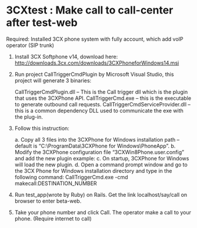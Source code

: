 # 3CXtest : Make call to call-center after test-web
Required: Installed 3CX phone system with fully account, which add voIP operator (SIP trunk) 
1. Install 3CX Softphone v14, download here: http://downloads.3cx.com/downloads/3CXPhoneforWindows14.msi
2. Run project CallTriggerCmdPlugin by Microsoft Visual Studio, this project will generate 3 binaries:

    CallTriggerCmdPlugin.dll – This is the Call trigger dll which is the plugin that uses the 3CXPhone API.
    CallTriggerCmd.exe – this is the executable to generate outbound call requests.
    CallTriggerCmdServiceProvider.dll – this is a common dependency DLL used to communicate the exe with the plug-in.

3. Follow this instruction: 

    a. Copy all 3 files into the 3CXPhone for Windows installation path – default is “C:\ProgramData\3CXPhone for Windows\PhoneApp”.
    b. Modify the 3CXPhone configuration file “3CXWin8Phone.user.config” and add the new plugin example:
    <add key=”CRMPlugin” value=”CallNotifier,3CXPhoneTapiPlugin,CallTriggerCmdPlugin“/>
    c. On startup, 3CXPhone for Windows will load the new plugin.
    d. Open a command prompt window and go to the 3CX Phone for Windows installation directory and type in the following command:
        CallTriggerCmd.exe -cmd makecall:DESTINATION_NUMBER

5. Run test_app(wrote by Ruby) on Rails. Get the link localhost/say/call on browser to enter beta-web. 
6. Take your phone number and click Call. The operator make a call to your phone.
(Require internet to call)
